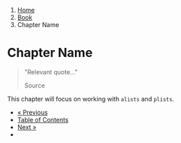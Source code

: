 <ol class="breadcrumb">
  <li><a href="/">Home</a></li>
  <li><a href="/book/">Book</a></li>
  <li class="active">Chapter Name</li>
</ol>

# Chapter Name

> "Relevant quote..."
> <footer>Source</footer>

This chapter will focus on working with `alists` and `plists`.

<ul class="pager">
  <li class="previous"><a href="/book/">&laquo; Previous</a></li>
  <li><a href="/book/">Table of Contents</a></li>
  <li class="next"><a href="/book/">Next &raquo;</a><li>
</ul>

